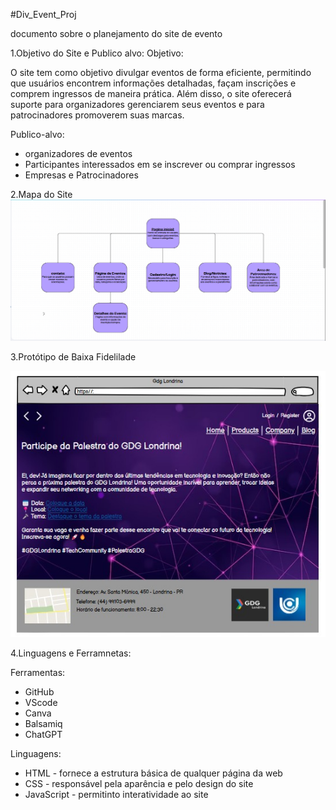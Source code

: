 #Div_Event_Proj

documento sobre o planejamento do site de evento 

1.Objetivo do Site e Publico alvo:
Objetivo:

O site tem como objetivo divulgar eventos de forma eficiente, permitindo que usuários encontrem informações detalhadas, façam inscrições e comprem ingressos de maneira prática. Além disso, o site oferecerá suporte para organizadores gerenciarem seus eventos e para patrocinadores promoverem suas marcas.

Publico-alvo:
* organizadores de eventos
* Participantes interessados em se inscrever ou comprar ingressos
* Empresas e Patrocinadores 

2.Mapa do Site 
![Mapa do site ](imagem/image-1.png)

3.Protótipo de Baixa Fidelilade

![Protótipo](imagem/image.png)


4.Linguagens e Ferramnetas:

Ferramentas:
 * GitHub
 * VScode
 * Canva
 * Balsamiq
 * ChatGPT

Linguagens:

 * HTML - fornece a estrutura básica de qualquer página da web
 * CSS - responsável pela aparência e pelo design do site
 * JavaScript - permitinto interatividade ao site